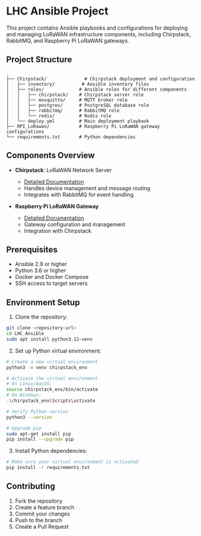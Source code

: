 # LHC Ansible Project

This project contains Ansible playbooks and configurations for deploying and managing LoRaWAN infrastructure components, including Chirpstack, RabbitMQ, and Raspberry Pi LoRaWAN gateways.

## Project Structure

```
.
├── Chirpstack/              # Chirpstack deployment and configuration
│   ├── inventory/          # Ansible inventory files
│   ├── roles/             # Ansible roles for different components
│   │   ├── chirpstack/    # Chirpstack server role
│   │   ├── mosquitto/     # MQTT broker role
│   │   ├── postgres/      # PostgreSQL database role
│   │   ├── rabbitmq/      # RabbitMQ role
│   │   └── redis/         # Redis role
│   └── deploy.yml         # Main deployment playbook
├── RPI_LoRawan/           # Raspberry Pi LoRaWAN gateway configurations
└── requirements.txt       # Python dependencies
```

## Components Overview

- **Chirpstack**: LoRaWAN Network Server
  - [Detailed Documentation](Chirpstack/README.md)
  - Handles device management and message routing
  - Integrates with RabbitMQ for event handling

- **Raspberry Pi LoRaWAN Gateway**
  - [Detailed Documentation](RPI_LoRawan/README.md)
  - Gateway configuration and management
  - Integration with Chirpstack

## Prerequisites

- Ansible 2.9 or higher
- Python 3.6 or higher
- Docker and Docker Compose
- SSH access to target servers

## Environment Setup

1. Clone the repository:
```bash
git clone <repository-url>
cd LHC_Ansible
sudo apt install python3.12-venv
```

2. Set up Python virtual environment:
```bash
# Create a new virtual environment
python3 -m venv chirpstack_env

# Activate the virtual environment
# On Linux/macOS:
source chirpstack_env/bin/activate
# On Windows:
.\chirpstack_env\Scripts\activate

# Verify Python version
python3 --version

# Upgrade pip
sudo apt-get install pip
pip install --upgrade pip
```

3. Install Python dependencies:
```bash
# Make sure your virtual environment is activated
pip install -r requirements.txt
```

## Contributing

1. Fork the repository
2. Create a feature branch
3. Commit your changes
4. Push to the branch
5. Create a Pull Request

